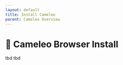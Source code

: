 ```yaml
---
layout: default
title: Install Cameleo
parent: Cameleo Overview
---
```


# 🦎 Cameleo Browser Install

tbd tbd
